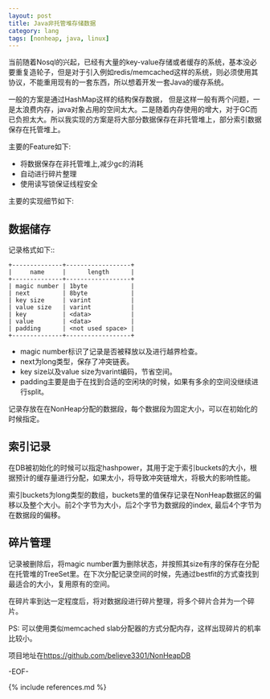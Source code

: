 ```yaml
---
layout: post
title: Java非托管堆存储数据
category: lang
tags: [nonheap, java, linux]
---
```


当前随着Nosql的兴起，已经有大量的key-value存储或者缓存的系统，基本没必要重复造轮子，但是对于引入例如redis/memcached这样的系统，则必须使用其协议，不能重用现有的一套东西，所以想着开发一套Java的缓存系统。

一般的方案是通过HashMap这样的结构保存数据， 但是这样一般有两个问题，一是太浪费内存，java对象占用的空间太大。二是随着内存使用的增大，对于GC而已负担太大。所以我实现的方案是将大部分数据保存在非托管堆上，部分索引数据保存在托管堆上。

主要的Feature如下:

* 将数据保存在非托管堆上,减少gc的消耗
* 自动进行碎片整理
* 使用读写锁保证线程安全

主要的实现细节如下:

## 数据储存

记录格式如下::

    +--------------+------------------+
    |     name     |      length      |
    +--------------+------------------+
    | magic number | 1byte            |
    | next         | 8byte            |
    | key size     | varint           |
    | value size   | varint           |
    | key          | <data>           |
    | value        | <data>           |
    | padding      | <not used space> |
    +--------------+------------------+

* magic number标识了记录是否被释放以及进行越界检查。
* next为long类型，保存了冲突链表。
* key size以及value size为varint编码，节省空间。
* padding主要是由于在找到合适的空闲块的时候，如果有多余的空间没继续进行split。

记录存放在在NonHeap分配的数据段，每个数据段为固定大小，可以在初始化的时候指定。

## 索引记录

在DB被初始化的时候可以指定hashpower，其用于定于索引buckets的大小，根据预计的缓存量进行分配，如果太小，将导致冲突链增大，将极大的影响性能。

索引buckets为long类型的数组，buckets里的值保存记录在NonHeap数据区的偏移以及整个大小。前2个字节为大小，后2个字节为数据段的index, 最后4个字节为在数据段的偏移。

## 碎片管理

记录被删除后，将magic number置为删除状态，并按照其size有序的保存在分配在托管堆的TreeSet里。在下次分配记录空间的时候，先通过bestfit的方式查找到最适合的大小，复用原有的空间。

在碎片率到达一定程度后，将对数据段进行碎片整理，将多个碎片合并为一个碎片。



PS: 可以使用类似memcached slab分配器的方式分配内存，这样出现碎片的机率比较小。

项目地址在<https://github.com/believe3301/NonHeapDB>

-EOF-

{% include references.md %}

